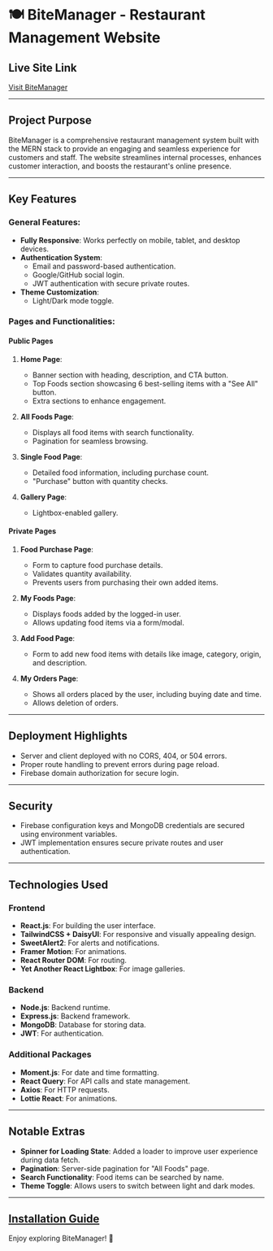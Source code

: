 # 🍽️ BiteManager - Restaurant Management Website

## Live Site Link  
[Visit BiteManager](https://bite-manager-client-shakir.vercel.app/)

---

## Project Purpose  
BiteManager is a comprehensive restaurant management system built with the MERN stack to provide an engaging and seamless experience for customers and staff. The website streamlines internal processes, enhances customer interaction, and boosts the restaurant's online presence.  

---

## Key Features  

### General Features:  
- **Fully Responsive**: Works perfectly on mobile, tablet, and desktop devices.  
- **Authentication System**:  
  - Email and password-based authentication.  
  - Google/GitHub social login.  
  - JWT authentication with secure private routes.  
- **Theme Customization**:  
  - Light/Dark mode toggle.  

### Pages and Functionalities:  

#### Public Pages  
1. **Home Page**:  
   - Banner section with heading, description, and CTA button.  
   - Top Foods section showcasing 6 best-selling items with a "See All" button.  
   - Extra sections to enhance engagement.  

2. **All Foods Page**:  
   - Displays all food items with search functionality.  
   - Pagination for seamless browsing.  

3. **Single Food Page**:  
   - Detailed food information, including purchase count.  
   - "Purchase" button with quantity checks.  

4. **Gallery Page**:  
   - Lightbox-enabled gallery.  

#### Private Pages  
1. **Food Purchase Page**:  
   - Form to capture food purchase details.  
   - Validates quantity availability.  
   - Prevents users from purchasing their own added items.  

2. **My Foods Page**:  
   - Displays foods added by the logged-in user.  
   - Allows updating food items via a form/modal.  

3. **Add Food Page**:  
   - Form to add new food items with details like image, category, origin, and description.  

4. **My Orders Page**:  
   - Shows all orders placed by the user, including buying date and time.  
   - Allows deletion of orders.  

---

## Deployment Highlights  
- Server and client deployed with no CORS, 404, or 504 errors.  
- Proper route handling to prevent errors during page reload.  
- Firebase domain authorization for secure login.  

---

## Security  
- Firebase configuration keys and MongoDB credentials are secured using environment variables.  
- JWT implementation ensures secure private routes and user authentication.  

---

## Technologies Used  

### Frontend  
- **React.js**: For building the user interface.  
- **TailwindCSS + DaisyUI**: For responsive and visually appealing design.  
- **SweetAlert2**: For alerts and notifications.  
- **Framer Motion**: For animations.  
- **React Router DOM**: For routing.  
- **Yet Another React Lightbox**: For image galleries.  

### Backend  
- **Node.js**: Backend runtime.  
- **Express.js**: Backend framework.  
- **MongoDB**: Database for storing data.  
- **JWT**: For authentication.  

### Additional Packages  
- **Moment.js**: For date and time formatting.  
- **React Query**: For API calls and state management.  
- **Axios**: For HTTP requests.  
- **Lottie React**: For animations.  


---

## Notable Extras  
- **Spinner for Loading State**: Added a loader to improve user experience during data fetch.  
- **Pagination**: Server-side pagination for "All Foods" page.  
- **Search Functionality**: Food items can be searched by name.  
- **Theme Toggle**: Allows users to switch between light and dark modes.  

---

## [Installation Guide](https://docs.google.com/document/d/1jGC2TAjMNN5dh-RQoc1NNIznNOT_ocnTIWKx7_Xn9Xg/edit?usp=sharing)

Enjoy exploring BiteManager! 🍴
